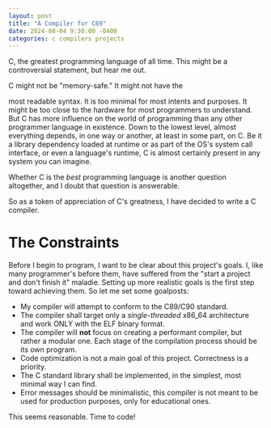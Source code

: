 ```yaml
---
layout: post
title: "A Compiler for C89"
date: 2024-08-04 9:30:00 -0400
categories: c compilers projects
---
```

C, the greatest programming language of all time. This might be a controversial
statement, but hear me out. 
<!--more--> C might not be "memory-safe." It might not have the
most readable syntax. It is too minimal for most intents and purposes. It might
be too close to the hardware for most programmers to understand. But C has more
influence on the world of programming than any other programmer language in
existence. Down to the lowest level, almost everything depends, in one way or
another, at least in some part, on C. Be it a library dependency loaded at
runtime or as part of the OS's system call interface, or even a language's
runtime, C is almost certainly present in any system you can imagine.

Whether C is the *best* programming language is another question altogether,
and I doubt that question is answerable.

So as a token of appreciation of C's greatness, I have decided to write a C
compiler.

# The Constraints

Before I begin to program, I want to be clear about this project's goals. I, like
many programmer's before them, have suffered from the "start a project and don't
finish it" maladie. Setting up more realistic goals is the first step toward
achieving them. So let me set some goalposts:

- My compiler will attempt to conform to the C89/C90 standard.
- The compiler shall target only a *single-threaded* x86\_64 architecture and work
  ONLY with the ELF binary format.
- The compiler will **not** focus on creating a performant compiler, but rather
  a modular one. Each stage of the compilation process should be its own program.
- Code optimization is not a main goal of this project. Correctness is a priority.
- The C standard library shall be implemented, in the simplest, most minimal way
  I can find.
- Error messages should be minimalistic, this compiler is not meant to be used
  for production purposes, only for educational ones.

This seems reasonable. Time to code!
